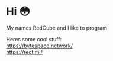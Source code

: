 # Hi 😳
My names RedCube and I like to program  

Heres some cool stuff:  
https://bytespace.network/  
https://rect.ml/
